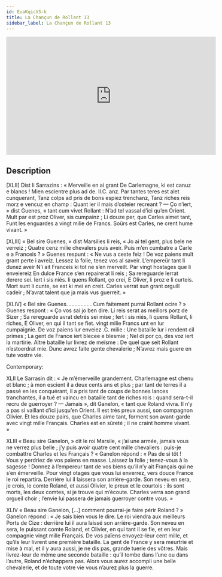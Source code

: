 ```yaml
---
id: EuaKqicVS-k
title: La Chançun de Rollant 13
sidebar_label: La Chançun de Rollant 13
---
```


<iframe
  width="560"
  height="315"
  src="https://www.youtube.com/embed/EuaKqicVS-k"
  title="YouTube video player"
  frameborder="0"
  allow="accelerometer; autoplay; clipboard-write; encrypted-media; gyroscope; picture-in-picture; web-share"
  referrerpolicy="strict-origin-when-cross-origin"
  allowfullscreen
></iframe>

## Description

[XLII]
Dist li Sarrazins : « Merveille en ai grant
De Carlemagne, ki est canuz e blancs !
Mien escientre plus ad de. II.C. anz.
Par tantes teres est alet cunquerant,
Tanz colps ad pris de bons espiez trenchanz,
Tanz riches reis morz e vencuz en champ :
Quant ier il mais d’osteier recreant ?
— Ço n’iert, » dist Guenes, « tant cum vivet Rollant :
N’ad tel vassal d’ici qu’en Orient.
Mult par est proz Oliver, sis cumpainz ;
Li douze per, que Carles aimet tant,
Funt les enguardes a vingt milie de Francs.
Soürs est Carles, ne crent hume vivant. » 

[XLIII]
« Bel sire Guenes, » dist Marsilies li reis,
« Jo ai tel gent, plus bele ne verreiz ;
Quatre cenz milie chevalers puis aveir.
Puis m’en cumbatre a Carle e a Franceis ? »
Guenes respunt : « Ne vus a ceste feiz !
De voz paiens mult grant perte i avreiz.
Lessez la folie, tenez vos al saveir.
L’empereür tant li dunez aveir
N’i ait Franceis ki tot ne s’en merveilt.
Par vingt hostages que li enveiereiz
En dulce France s’en repairerat li reis ;
Sa rereguarde lerrat derere sei.
Iert i sis niés. li quens Rollant, ço crei,
E Oliver, li proz e li curteis.
Mort sunt li cunte, se est ki mei en creit.
Carles verrat sun grant orguill cadeir ;
N’avrat talent que ja mais vus guerreit. » 

[XLIV]
« Bel sire Guenes. . . . . . . . .
Cum faitement purrai Rollant ocire ? »
Guenes respont : « Ço vos sai jo ben dire.
Li reis serat as meillors porz de Sizer ;
Sa rereguarde avrat detrés sei mise ;
Iert i sis niés, li quens Rollant, li riches,
E Oliver, en qui il tant se fiet.
vingt milie Francs unt en lur cumpaignie.
De voz paiens lur enveiez .C. milie :
Une bataille lur i rendent cil primes ;
La gent de France iert blecee e blesmie ;
Nel di por ço, des voz iert la martirie.
Altre bataille lur livrez de meïsme :
De quel que seit Rollant n’estoerdrat mie.
Dunc avrez faite gente chevalerie ;
N’avrez mais guere en tute vostre vie. 

Contemporary:

XLII
Le Sarrasin dit : « Je m’émerveille grandement. Charlemagne est chenu et blanc ; à mon escient il a deux cents ans et plus ; par tant de terres il a passé en les conquérant, il a pris tant de coups de bonnes lances tranchantes, il a tué et vaincu en bataille tant de riches rois : quand sera-t-il recru de guerroyer ? — Jamais », dit Ganelon, « tant que Roland vivra. Il n’y a pas si vaillant d’ici jusqu’en Orient. Il est très preux aussi, son compagnon Olivier. Et les douze pairs, que Charles aime tant, forment son avant-garde avec vingt mille Français. Charles est en sûreté ; il ne craint homme vivant. »

XLIII
« Beau sire Ganelon, » dit le roi Marsile, « j’ai une armée, jamais vous ne verrez plus belle ; j’y puis avoir quatre cent mille chevaliers : puis-je combattre Charles et les Français ? « Ganelon répond : « Pas de si tôt ! Vous y perdriez de vos païens en masse. Laissez la folie ; tenez-vous à la sagesse ! Donnez à l’empereur tant de vos biens qu’il n’y ait Français qui ne s’en émerveille. Pour vingt otages que vous lui enverrez, vers douce France le roi repartira. Derrière lui il laissera son arrière-garde. Son neveu en sera, je crois, le comte Roland, et aussi Olivier, le preux et le courtois : ils sont morts, les deux comtes, si je trouve qui m’écoute. Charles verra son grand orgueil choir ; l’envie lui passera de jamais guerroyer contre vous. »

XLIV
« Beau sire Ganelon, [...] comment pourrai-je faire périr Roland ? » Ganelon répond : « Je sais bien vous le dire. Le roi viendra aux meilleurs Ports de Cize : derrière lui il aura laissé son arrière-garde. Son neveu en sera, le puissant comte Roland, et Olivier, en qui tant il se fie, et en leur compagnie vingt mille Français. De vos païens envoyez-leur cent mille, et qu’ils leur livrent une première bataille. La gent de France y sera meurtrie et mise à mal, et il y aura aussi, je ne dis pas, grande tuerie des vôtres. Mais livrez-leur de même une seconde bataille : qu’il tombe dans l’une ou dans l’autre, Roland n’échappera pas. Alors vous aurez accompli une belle chevalerie, et de toute votre vie vous n’aurez plus la guerre.
